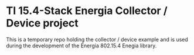 TI 15.4-Stack Energia Collector / Device project
==========================

This is a temporary repo holding the collector / device example and is used during the development of the Energia 802.15.4 Enegia library. 
